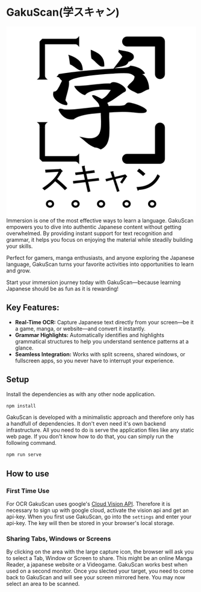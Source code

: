 # GakuScan(学スキャン)
![GakuScan Logo](assets/logo-simplyfied.svg)
Immersion is one of the most effective ways to learn a language. GakuScan empowers you to dive into authentic Japanese content without getting overwhelmed. By providing instant support for text recognition and grammar, it helps you focus on enjoying the material while steadily building your skills.

Perfect for gamers, manga enthusiasts, and anyone exploring the Japanese language, GakuScan turns your favorite activities into opportunities to learn and grow.

Start your immersion journey today with GakuScan—because learning Japanese should be as fun as it is rewarding!

## Key Features:
 - **Real-Time OCR:** Capture Japanese text directly from your screen—be it a game, manga, or website—and convert it instantly.
 - **Grammar Highlights:** Automatically identifies and highlights grammatical structures to help you understand sentence patterns at a glance.
 - **Seamless Integration:** Works with split screens, shared windows, or fullscreen apps, so you never have to interrupt your experience.

## Setup
Install the dependencies as with any other node application.
```bash
npm install
```
GakuScan is developed with a minimalistic approach and therefore only has a handfull of dependencies. It don't even need it's own backend infrastructure. All you need to do is serve the application files like any static web page. If you don't know how to do that, you can simply run the following command.
```bash
npm run serve
```

## How to use
### First Time Use
For OCR GakuScan uses google's [Cloud Vision API](https://cloud.google.com/).
Therefore it is necessary to sign up with google cloud, activate the vision api and get an api-key.
When you first use GakuScan, go into the `settings` and enter your api-key.
The key will then be stored in your browser's local storage.
### Sharing Tabs, Windows or Screens
By clicking on the area with the large capture icon, the browser will ask you to select a Tab, Window or Screen to share. This might be an online Manga Reader, a japanese website or a Videogame. GakuScan works best when used on a second monitor. Once you slected your target, you need to come back to GakuScan and will see your screen mirrored here. You may now select an area to be scanned.